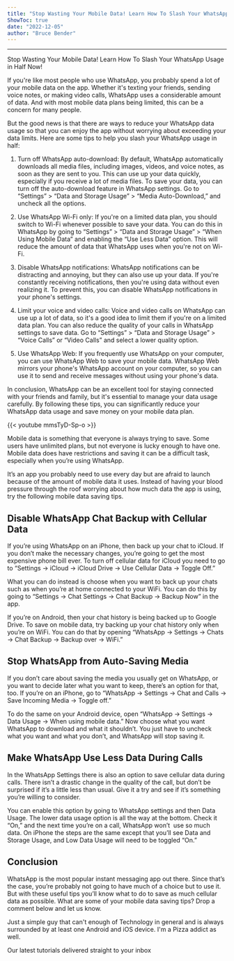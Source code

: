 ```yaml
---
title: "Stop Wasting Your Mobile Data! Learn How To Slash Your WhatsApp Usage in Half Now!"
ShowToc: true 
date: "2022-12-05"
author: "Bruce Bender"
---
```

*****
Stop Wasting Your Mobile Data! Learn How To Slash Your WhatsApp Usage in Half Now!

If you're like most people who use WhatsApp, you probably spend a lot of your mobile data on the app. Whether it's texting your friends, sending voice notes, or making video calls, WhatsApp uses a considerable amount of data. And with most mobile data plans being limited, this can be a concern for many people.

But the good news is that there are ways to reduce your WhatsApp data usage so that you can enjoy the app without worrying about exceeding your data limits. Here are some tips to help you slash your WhatsApp usage in half:

1. Turn off WhatsApp auto-download: By default, WhatsApp automatically downloads all media files, including images, videos, and voice notes, as soon as they are sent to you. This can use up your data quickly, especially if you receive a lot of media files. To save your data, you can turn off the auto-download feature in WhatsApp settings. Go to “Settings” > “Data and Storage Usage” > “Media Auto-Download,” and uncheck all the options.

2. Use WhatsApp Wi-Fi only: If you're on a limited data plan, you should switch to Wi-Fi whenever possible to save your data. You can do this in WhatsApp by going to “Settings” > “Data and Storage Usage” > “When Using Mobile Data” and enabling the “Use Less Data” option. This will reduce the amount of data that WhatsApp uses when you're not on Wi-Fi.

3. Disable WhatsApp notifications: WhatsApp notifications can be distracting and annoying, but they can also use up your data. If you're constantly receiving notifications, then you're using data without even realizing it. To prevent this, you can disable WhatsApp notifications in your phone's settings.

4. Limit your voice and video calls: Voice and video calls on WhatsApp can use up a lot of data, so it's a good idea to limit them if you're on a limited data plan. You can also reduce the quality of your calls in WhatsApp settings to save data. Go to “Settings” > “Data and Storage Usage” > “Voice Calls” or “Video Calls” and select a lower quality option.

5. Use WhatsApp Web: If you frequently use WhatsApp on your computer, you can use WhatsApp Web to save your mobile data. WhatsApp Web mirrors your phone's WhatsApp account on your computer, so you can use it to send and receive messages without using your phone's data.

In conclusion, WhatsApp can be an excellent tool for staying connected with your friends and family, but it's essential to manage your data usage carefully. By following these tips, you can significantly reduce your WhatsApp data usage and save money on your mobile data plan.

{{< youtube mmsTyD-Sp-o >}} 



Mobile data is something that everyone is always trying to save. Some users have unlimited plans, but not everyone is lucky enough to have one. Mobile data does have restrictions and saving it can be a difficult task, especially when you’re using WhatsApp.
 
It’s an app you probably need to use every day but are afraid to launch because of the amount of mobile data it uses. Instead of having your blood pressure through the roof worrying about how much data the app is using, try the following mobile data saving tips.
 
## Disable WhatsApp Chat Backup with Cellular Data
 
If you’re using WhatsApp on an iPhone, then back up your chat to iCloud. If you don’t make the necessary changes, you’re going to get the most expensive phone bill ever. To turn off cellular data for iCloud you need to go to “Settings -> iCloud -> iCloud Drive -> Use Cellular Data -> Toggle Off.”
 

 
What you can do instead is choose when you want to back up your chats such as when you’re at home connected to your WiFi. You can do this by going to “Settings -> Chat Settings -> Chat Backup -> Backup Now” in the app.
 
If you’re on Android, then your chat history is being backed up to Google Drive. To save on mobile data, try backing up your chat history only when you’re on WiFi. You can do that by opening “WhatsApp -> Settings -> Chats -> Chat Backup -> Backup over -> WiFi.”
 
## Stop WhatsApp from Auto-Saving Media
 
If you don’t care about saving the media you usually get on WhatsApp, or you want to decide later what you want to keep, there’s an option for that, too. If you’re on an iPhone, go to “WhatsApp -> Settings -> Chat and Calls -> Save Incoming Media -> Toggle off.”
 
To do the same on your Android device, open “WhatsApp -> Settings -> Data Usage -> When using mobile data.” Now choose what you want WhatsApp to download and what it shouldn’t. You just have to uncheck what you want and what you don’t, and WhatsApp will stop saving it.
 
## Make WhatsApp Use Less Data During Calls
 
In the WhatsApp Settings there is also an option to save cellular data during calls. There isn’t a drastic change in the quality of the call, but don’t be surprised if it’s a little less than usual. Give it a try and see if it’s something you’re willing to consider.
 
You can enable this option by going to WhatsApp settings and then Data Usage. The lower data usage option is all the way at the bottom. Check it “On,” and the next time you’re on a call, WhatsApp won’t  use so much data. On iPhone the steps are the same except that you’ll see Data and Storage Usage, and Low Data Usage will need to be toggled “On.”
 
## Conclusion
 
WhatsApp is the most popular instant messaging app out there. Since that’s the case, you’re probably not going to have much of a choice but to use it. But with these useful tips you’ll know what to do to save as much cellular data as possible. What are some of your mobile data saving tips? Drop a comment below and let us know.
 
Just a simple guy that can't enough of Technology in general and is always surrounded by at least one Android and iOS device. I'm a Pizza addict as well.
 
Our latest tutorials delivered straight to your inbox




